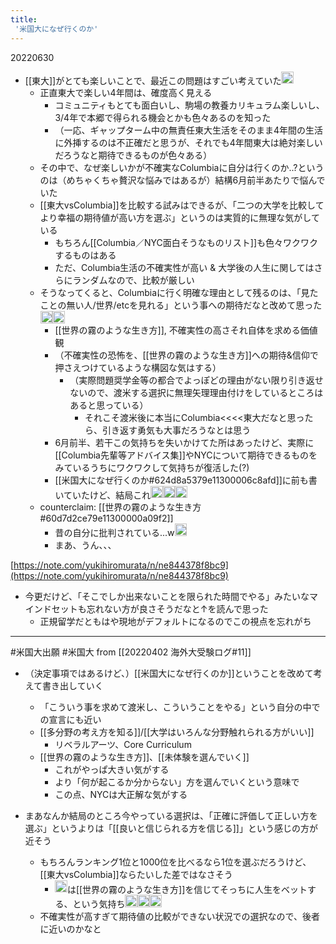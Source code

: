 ```yaml
---
title:
 '米国大になぜ行くのか'
---
```


20220630
- [[東大]]がとても楽しいことで、最近この問題はすごい考えていた<img src='https://scrapbox.io/api/pages/blu3mo-public/blu3mo/icon' alt='blu3mo.icon' height="19.5"/>
    - 正直東大で楽しい4年間は、確度高く見える
        - コミュニティもとても面白いし、駒場の教養カリキュラム楽しいし、3/4年で本郷で得られる機会とかも色々あるのを知った
        - （一応、ギャップターム中の無責任東大生活をそのまま4年間の生活に外挿するのは不正確だと思うが、それでも4年間東大は絶対楽しいだろうなと期待できるものが色々ある）
    - その中で、なぜ楽しいかが不確実なColumbiaに自分は行くのか..?というのは（めちゃくちゃ贅沢な悩みではあるが）結構6月前半あたりで悩んでいた
    - [[東大vsColumbia]]を比較する試みはできるが、「二つの大学を比較してより幸福の期待値が高い方を選ぶ」というのは実質的に無理な気がしている
        - もちろん[[Columbia／NYC面白そうなものリスト]]も色々ワクワクするものはある
        - ただ、Columbia生活の不確実性が高い & 大学後の人生に関してはさらにランダムなので、比較が厳しい
    - そうなってくると、Columbiaに行く明確な理由として残るのは、「見たことの無い人/世界/etcを見れる」という事への期待だなと改めて思った<img src='https://scrapbox.io/api/pages/blu3mo-public/blu3mo/icon' alt='blu3mo.icon' height="19.5"/><img src='https://scrapbox.io/api/pages/blu3mo-public/blu3mo/icon' alt='blu3mo.icon' height="19.5"/>
        - [[世界の霧のような生き方]], 不確実性の高さそれ自体を求める価値観
        - （不確実性の恐怖を、[[世界の霧のような生き方]]への期待&信仰で押さえつけているような構図な気はする）
            - （実際問題奨学金等の都合でよっぽどの理由がない限り引き返せないので、渡米する選択に無理矢理理由付けをしているところはあると思っている）
                - それこそ渡米後に本当にColumbia<<<<東大だなと思ったら、引き返す勇気も大事だろうなとは思う
        - 6月前半、若干この気持ちを失いかけてた所はあったけど、実際に[[Columbia先輩等アドバイス集]]やNYCについて期待できるものをみているうちにワクワクして気持ちが復活した(?)
        - [[米国大になぜ行くのか#624d8a5379e11300006c8afd]]に前も書いていたけど、結局これ<img src='https://scrapbox.io/api/pages/blu3mo-public/blu3mo/icon' alt='blu3mo.icon' height="19.5"/><img src='https://scrapbox.io/api/pages/blu3mo-public/blu3mo/icon' alt='blu3mo.icon' height="19.5"/><img src='https://scrapbox.io/api/pages/blu3mo-public/blu3mo/icon' alt='blu3mo.icon' height="19.5"/>
    - counterclaim: [[世界の霧のような生き方#60d7d2ce79e11300000a09f2]]
        - 昔の自分に批判されている...w<img src='https://scrapbox.io/api/pages/blu3mo-public/blu3mo/icon' alt='blu3mo.icon' height="19.5"/>
        - まあ、うん、、、

[https://note.com/yukihiromurata/n/ne844378f8bc9](https://note.com/yukihiromurata/n/ne844378f8bc9)
- 今更だけど、「そこでしか出来ないことを限られた時間でやる」みたいなマインドセットも忘れない方が良さそうだなと↑を読んで思った
    - 正規留学だともはや現地がデフォルトになるのでこの視点を忘れがち

---
#米国大出願 #米国大
from [[20220402 海外大受験ログ#11]]
- （決定事項ではあるけど、）[[米国大になぜ行くのか]]ということを改めて考えて書き出していく
    - 「こういう事を求めて渡米し、こういうことをやる」という自分の中での宣言にも近い
    - [[多分野の考え方を知る]]/[[大学はいろんな分野触れられる方がいい]]
        - リベラルアーツ、Core Curriculum
    - [[世界の霧のような生き方]]、[[未体験を選んでいく]]
        - これがやっぱ大きい気がする
        - より「何が起こるか分からない」方を選んでいくという意味で
        - この点、NYCは大正解な気がする

- まあなんか結局のところ今やっている選択は、「正確に評価して正しい方を選ぶ」というよりは「[[良いと信じられる方を信じる]]」という感じの方が近そう
    - もちろんランキング1位と1000位を比べるなら1位を選ぶだろうけど、[[東大vsColumbia]]ならたいした差ではなさそう
        - <img src='https://scrapbox.io/api/pages/blu3mo-public/blu3mo/icon' alt='blu3mo.icon' height="19.5"/>は[[世界の霧のような生き方]]を信じてそっちに人生をベットする、という気持ち<img src='https://scrapbox.io/api/pages/blu3mo-public/blu3mo/icon' alt='blu3mo.icon' height="19.5"/><img src='https://scrapbox.io/api/pages/blu3mo-public/blu3mo/icon' alt='blu3mo.icon' height="19.5"/><img src='https://scrapbox.io/api/pages/blu3mo-public/blu3mo/icon' alt='blu3mo.icon' height="19.5"/>
    - 不確実性が高すぎて期待値の比較ができない状況での選択なので、後者に近いのかなと
